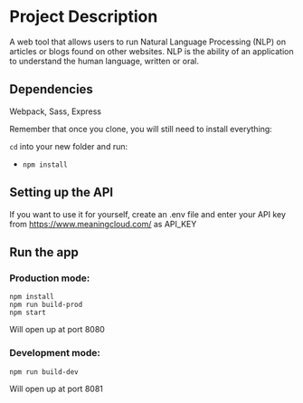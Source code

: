 # Project Description
A web tool that allows users to run Natural Language Processing (NLP) on articles or blogs found on other websites. NLP is the ability of an application to understand the human language, written or oral.

## Dependencies
Webpack, Sass, Express

Remember that once you clone, you will still need to install everything:

`cd` into your new folder and run:
- `npm install`

## Setting up the API
If you want to use it for yourself, create an .env file and enter your API key from https://www.meaningcloud.com/ as API_KEY

## Run the app
### Production mode:
    npm install
    npm run build-prod
    npm start
Will open up at port 8080

### Development mode:
    npm run build-dev
Will open up at port 8081


